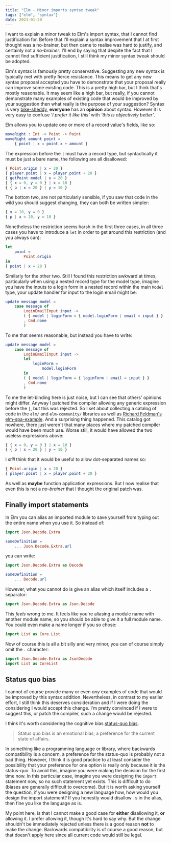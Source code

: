 ```yaml
---
title: "Elm - Minor imports syntax tweak"
tags: ["elm", "syntax"]
date: 2021-01-20
---
```


I want to explain a minor tweak to Elm's import syntax, that I cannot find justification for. Before that I'll explain a syntax improvement that I at first thought was a no-brainer, but then came to realise was hard to justify, and certainly not a *no-brainer*. I'll end by saying that despite the fact that I cannot find sufficient justification, I still think my minor syntax tweak should be adopted.

Elm's syntax is famously pretty conservative. Suggesting any new syntax is typically met with pretty fierce resistance. This means to get any new syntax proposal accepted you have to demonstrate that your proposal really can improve some existing code. This is a pretty high bar, but I think that's mostly reasonable. It may seem like a high bar, but really, if you cannot demonstrate many examples of existing code that would be improved by your suggestion then what really is the purpose of your suggestion? Syntax is very [bike-sheddy](https://en.wikipedia.org/wiki/Law_of_triviality), **everyone** has an **opinion** about syntax. However it is very easy to confuse *'I prefer it like this'* with *'this is objectively better'*.

Elm allows you to update one or more of a record value's fields, like so:

```elm
moveRight : Int -> Point -> Point
moveRight amount point =
    { point | x = point.x + amount }
```

The expression before the `|` must have a record type, but syntactically it must be just a bare name, the following are all disallowed:

```elm
{ Point.origin | x = 20 }
{ player.point | x = player.point + 20 }
{ getPoint model | x = 20 }
{ { x = 0, y = 0 } | x = 10 }
{ { p | x = 20 } | y = 10 }
```

The bottom two, are not particularly sensible, if you saw that code in the wild you should suggest changing, they can both be written simpler:


```elm
{ x = 10, y = 0 }
{ p | x = 20, y = 10 }
```

Nonetheless the restriction seems harsh in the first three cases, in all three cases you have to introduce a `let` in order to get around this restriction (and you always can):

```elm
let
    point =
        Point.origin
in
{ point | x = 20 }
```

Similarly for the other two. Still I found this restriction awkward at times, particularly when using a nested record type for the model type, imagine you have the inputs to a login form in a nested record within the main `Model` type, your update handler for input to the login email might be:

```elm
update message model =
    case message of
        LoginEmailInput input ->
        ( { model | loginForm = { model.loginForm | email = input } }
        , Cmd.none
        )
```

To me that seems reasonable, but instead you have to write:
```elm
update message model =
    case message of
        LoginEmailInput input ->
        let
            loginForm =
                model.loginForm
        in
        ( { model | loginForm = { loginForm | email = input } }
        , Cmd.none
        )
```

To me the let-binding here is just noise, but I can see that others' opinions might differ. Anyway I patched the compiler allowing any generic expression before the `|`, but this was rejected. So I set about collecting a catalog of code in the `elm/` and `elm-community/` libraries as well as [Richard Feldman's elm-spa-example](https://github.com/rtfeldman/elm-spa-example). And a surprising thing happened. This catalog got nowhere, there just weren't that many places where my patched compiler would have been much use. Worse still, it would have allowed the two useless expressions above:


```elm
{ { x = 0, y = 0 } | x = 10 }
{ { p | x = 20 } | y = 10 }
```

I *still* think that it would be useful to allow dot-separated names so:

```elm
{ Point.origin | x = 20 }
{ player.point | x = player.point + 20 }
```

As well as **maybe** function application expressions. But I now realise that even this is not a *no-brainer* that I thought the original patch was.

## Finally import statements

In Elm you can alias an imported module to save yourself from typing out the entire name when you use it. So instead of:

```elm
import Json.Decode.Extra

someDefinition =
    ... Json.Decode.Extra.url
```
you can write:
```elm
import Json.Decode.Extra as Decode

someDefinition =
    ... Decode.url
```

However, what you cannot do is give an alias which itself includes a `.` separator:


```elm
import Json.Decode.Extra as Json.Decode
```

This *feels* wrong to me. It feels like you're aliasing a module name with another module name, so you should be able to give it a full module name. You could even make a name longer if you so chose:

```elm
import List as Core.List
```

Now of course this is all a bit silly and very minor, you can of course simply omit the `.` character:

```elm
import Json.Decode.Extra as JsonDecode
import List as CoreList
```

## Status quo bias

I cannot of course provide many or even *any* examples of code that would be improved by this syntax addition. Nevertheless, in contrast to my earlier effort, I still think this deserves consideration and if I were doing the considering I would accept this change. I'm pretty convinced if I were to suggest this, or patch the compiler, such a change would be rejected.

I think it's worth considering the cognitive bias [status-quo bias](https://en.wikipedia.org/wiki/Status_quo_bias).

> Status quo bias is an emotional bias; a preference for the current state of affairs.

In something like a programming language or library, where backwards compatibility is a concern, a preference for the status-quo is probably not a bad thing. However, I think it is good practice to at least consider the possibility that your preference for one option is really only because it is the status-quo. To avoid this, imagine you were making the decision for the first time now. In this particular case, imagine you were designing the `import` statement now, so no such statement yet exists. This is difficult to do (biases are generally difficult to overcome). But it is worth asking yourself the question, if you were designing a new language how, how would you design the import statement? If you honestly would disallow `.`s in the alias, then fine you like the language as is. 

My point here, is that I cannot make a good case for **either** disallowing it, **or** allowing it. I prefer allowing it, though it's hard to say why. But the change shouldn't be immediately rejected unless there is a good reason **not** to make the change. Backwards compatibility is of course a good reason, but that doesn't apply here since all current code would still be legal.


